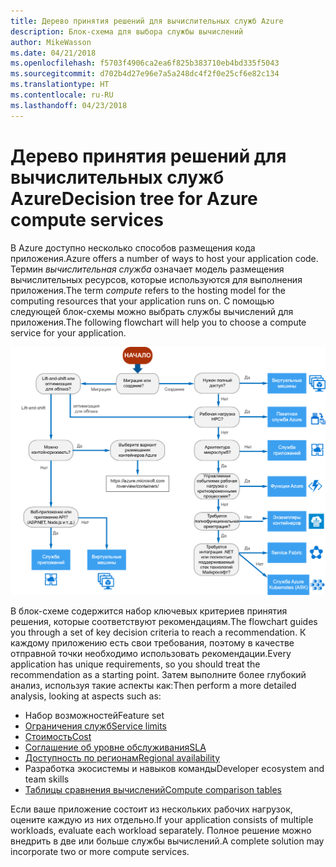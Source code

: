 ```yaml
---
title: Дерево принятия решений для вычислительных служб Azure
description: Блок-схема для выбора службы вычислений
author: MikeWasson
ms.date: 04/21/2018
ms.openlocfilehash: f5703f4906ca2ea6f825b383710eb4bd335f5043
ms.sourcegitcommit: d702b4d27e96e7a5a248dc4f2f0e25cf6e82c134
ms.translationtype: HT
ms.contentlocale: ru-RU
ms.lasthandoff: 04/23/2018
---
```

# <a name="decision-tree-for-azure-compute-services"></a><span data-ttu-id="16d1d-103">Дерево принятия решений для вычислительных служб Azure</span><span class="sxs-lookup"><span data-stu-id="16d1d-103">Decision tree for Azure compute services</span></span>

<span data-ttu-id="16d1d-104">В Azure доступно несколько способов размещения кода приложения.</span><span class="sxs-lookup"><span data-stu-id="16d1d-104">Azure offers a number of ways to host your application code.</span></span> <span data-ttu-id="16d1d-105">Термин *вычислительная служба* означает модель размещения вычислительных ресурсов, которые используются для выполнения приложения.</span><span class="sxs-lookup"><span data-stu-id="16d1d-105">The term *compute* refers to the hosting model for the computing resources that your application runs on.</span></span> <span data-ttu-id="16d1d-106">С помощью следующей блок-схемы можно выбрать службы вычислений для приложения.</span><span class="sxs-lookup"><span data-stu-id="16d1d-106">The following flowchart will help you to choose a compute service for your application.</span></span>
 
![](../images/compute-decision-tree.svg)

<span data-ttu-id="16d1d-107">В блок-схеме содержится набор ключевых критериев принятия решения, которые соответствуют рекомендациям.</span><span class="sxs-lookup"><span data-stu-id="16d1d-107">The flowchart guides you through a set of key decision criteria to reach a recommendation.</span></span> <span data-ttu-id="16d1d-108">К каждому приложению есть свои требования, поэтому в качестве отправной точки необходимо использовать рекомендации.</span><span class="sxs-lookup"><span data-stu-id="16d1d-108">Every application has unique requirements, so you should treat the recommendation as a starting point.</span></span> <span data-ttu-id="16d1d-109">Затем выполните более глубокий анализ, используя такие аспекты как:</span><span class="sxs-lookup"><span data-stu-id="16d1d-109">Then perform a more detailed analysis, looking at aspects such as:</span></span>
 
- <span data-ttu-id="16d1d-110">Набор возможностей</span><span class="sxs-lookup"><span data-stu-id="16d1d-110">Feature set</span></span>
- [<span data-ttu-id="16d1d-111">Ограничения служб</span><span class="sxs-lookup"><span data-stu-id="16d1d-111">Service limits</span></span>](/azure/azure-subscription-service-limits)
- [<span data-ttu-id="16d1d-112">Стоимость</span><span class="sxs-lookup"><span data-stu-id="16d1d-112">Cost</span></span>](https://azure.microsoft.com/pricing/)
- [<span data-ttu-id="16d1d-113">Соглашение об уровне обслуживания</span><span class="sxs-lookup"><span data-stu-id="16d1d-113">SLA</span></span>](https://azure.microsoft.com/support/legal/sla/)
- [<span data-ttu-id="16d1d-114">Доступность по регионам</span><span class="sxs-lookup"><span data-stu-id="16d1d-114">Regional availability</span></span>](https://azure.microsoft.com/global-infrastructure/services/)
- <span data-ttu-id="16d1d-115">Разработка экосистемы и навыков команды</span><span class="sxs-lookup"><span data-stu-id="16d1d-115">Developer ecosystem and team skills</span></span>
- [<span data-ttu-id="16d1d-116">Таблицы сравнения вычислений</span><span class="sxs-lookup"><span data-stu-id="16d1d-116">Compute comparison tables</span></span>](./compute-comparison.md)

<span data-ttu-id="16d1d-117">Если ваше приложение состоит из нескольких рабочих нагрузок, оцените каждую из них отдельно.</span><span class="sxs-lookup"><span data-stu-id="16d1d-117">If your application consists of multiple workloads, evaluate each workload separately.</span></span> <span data-ttu-id="16d1d-118">Полное решение можно внедрить в две или больше службы вычислений.</span><span class="sxs-lookup"><span data-stu-id="16d1d-118">A complete solution may incorporate two or more compute services.</span></span>

